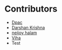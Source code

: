  # Contributors

- [Dpac](https://github.com/ldpacl)
- [Darshan Krishna](https;//github.com/DarshanKrishna-DK)
- [neijoy halam](https;//github.com/DarshanKrishna-DK)
- [Viha](https://github.com/VihaShomikha)
- Test
